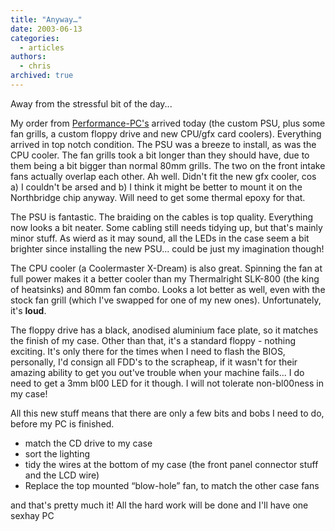 ```yaml
---
title: "Anyway…"
date: 2003-06-13
categories:
  - articles
authors:
  - chris
archived: true
---
```


Away from the stressful bit of the day...

My order from [Performance-PC's](http://www.performance-pcs.com/ "Performance PC's") arrived today (the custom PSU, plus some fan grills, a custom floppy drive and new CPU/gfx card coolers). Everything arrived in top notch condition. The PSU was a breeze to install, as was the CPU cooler. The fan grills took a bit longer than they should have, due to them being a bit bigger than normal 80mm grills. The two on the front intake fans actually overlap each other. Ah well. Didn't fit the new gfx cooler, cos a) I couldn't be arsed and b) I think it might be better to mount it on the Northbridge chip anyway. Will need to get some thermal epoxy for that.

The PSU is fantastic. The braiding on the cables is top quality. Everything now looks a bit neater. Some cabling still needs tidying up, but that's mainly minor stuff. As wierd as it may sound, all the LEDs in the case seem a bit brighter since installing the new PSU... could be just my imagination though!

The CPU cooler (a Coolermaster X-Dream) is also great. Spinning the fan at full power makes it a better cooler than my Thermalright SLK-800 (the king of heatsinks) and 80mm fan combo. Looks a lot better as well, even with the stock fan grill (which I've swapped for one of my new ones). Unfortunately, it's **loud**.

The floppy drive has a black, anodised aluminium face plate, so it matches the finish of my case. Other than that, it's a standard floppy - nothing exciting. It's only there for the times when I need to flash the BIOS, personally, I'd consign all FDD's to the scrapheap, if it wasn't for their amazing ability to get you out've trouble when your machine fails... I do need to get a 3mm bl00 LED for it though. I will not tolerate non-bl00ness in my case!

All this new stuff means that there are only a few bits and bobs I need to do, before my PC is finished.

- match the CD drive to my case
- sort the lighting
- tidy the wires at the bottom of my case (the front panel connector stuff and the LCD wire)
- Replace the top mounted “blow-hole” fan, to match the other case fans

and that's pretty much it! All the hard work will be done and I'll have one sexhay PC
